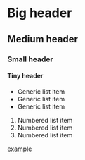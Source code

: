 # Big header
## Medium header
### Small header
#### Tiny header

* Generic list item
* Generic list item
* Generic list item

1. Numbered list item
2. Numbered list item
3. Numbered list item

[example](http://www.example.com)
